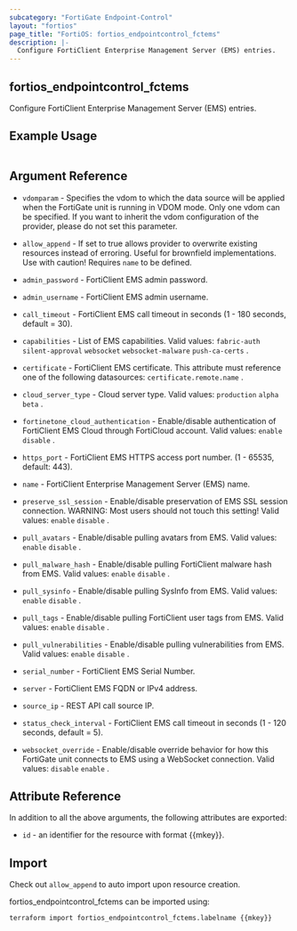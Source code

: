 ```yaml
---
subcategory: "FortiGate Endpoint-Control"
layout: "fortios"
page_title: "FortiOS: fortios_endpointcontrol_fctems"
description: |-
  Configure FortiClient Enterprise Management Server (EMS) entries.
---
```


## fortios_endpointcontrol_fctems
Configure FortiClient Enterprise Management Server (EMS) entries.

## Example Usage

```hcl

```

## Argument Reference
* `vdomparam` - Specifies the vdom to which the data source will be applied when the FortiGate unit is running in VDOM mode. Only one vdom can be specified. If you want to inherit the vdom configuration of the provider, please do not set this parameter.
* `allow_append` - If set to true allows provider to overwrite existing resources instead of erroring. Useful for brownfield implementations. Use with caution! Requires `name` to be defined.

* `admin_password` - FortiClient EMS admin password.
* `admin_username` - FortiClient EMS admin username.
* `call_timeout` - FortiClient EMS call timeout in seconds (1 - 180 seconds, default = 30).
* `capabilities` - List of EMS capabilities. Valid values: `fabric-auth` `silent-approval` `websocket` `websocket-malware` `push-ca-certs` .
* `certificate` - FortiClient EMS certificate. This attribute must reference one of the following datasources: `certificate.remote.name` .
* `cloud_server_type` - Cloud server type. Valid values: `production` `alpha` `beta` .
* `fortinetone_cloud_authentication` - Enable/disable authentication of FortiClient EMS Cloud through FortiCloud account. Valid values: `enable` `disable` .
* `https_port` - FortiClient EMS HTTPS access port number. (1 - 65535, default: 443).
* `name` - FortiClient Enterprise Management Server (EMS) name.
* `preserve_ssl_session` - Enable/disable preservation of EMS SSL session connection. WARNING: Most users should not touch this setting! Valid values: `enable` `disable` .
* `pull_avatars` - Enable/disable pulling avatars from EMS. Valid values: `enable` `disable` .
* `pull_malware_hash` - Enable/disable pulling FortiClient malware hash from EMS. Valid values: `enable` `disable` .
* `pull_sysinfo` - Enable/disable pulling SysInfo from EMS. Valid values: `enable` `disable` .
* `pull_tags` - Enable/disable pulling FortiClient user tags from EMS. Valid values: `enable` `disable` .
* `pull_vulnerabilities` - Enable/disable pulling vulnerabilities from EMS. Valid values: `enable` `disable` .
* `serial_number` - FortiClient EMS Serial Number.
* `server` - FortiClient EMS FQDN or IPv4 address.
* `source_ip` - REST API call source IP.
* `status_check_interval` - FortiClient EMS call timeout in seconds (1 - 120 seconds, default = 5).
* `websocket_override` - Enable/disable override behavior for how this FortiGate unit connects to EMS using a WebSocket connection. Valid values: `disable` `enable` .

## Attribute Reference

In addition to all the above arguments, the following attributes are exported:
* `id` - an identifier for the resource with format {{mkey}}.

## Import

Check out `allow_append` to auto import upon resource creation.

fortios_endpointcontrol_fctems can be imported using:
```sh
terraform import fortios_endpointcontrol_fctems.labelname {{mkey}}
```
